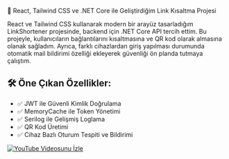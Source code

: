 🚀 React, Tailwind CSS ve .NET Core ile Geliştirdiğim Link Kısaltma Projesi

React ve Tailwind CSS kullanarak modern bir arayüz tasarladığım LinkShortener projesinde, backend için .NET Core API tercih ettim. Bu projeyle, kullanıcıların bağlantılarını kısaltmasına ve QR kod olarak almasına olanak sağladım. Ayrıca, farklı cihazlardan giriş yapılması durumunda otomatik mail bildirimi özelliği ekleyerek güvenliği ön planda tutmaya çalıştım.

## 🛠️ Öne Çıkan Özellikler:

- ✅ JWT ile Güvenli Kimlik Doğrulama  
- ✅ MemoryCache ile Token Yönetimi  
- ✅ Serilog ile Gelişmiş Loglama  
- ✅ QR Kod Üretimi  
- ✅ Cihaz Bazlı Oturum Tespiti ve Bildirimi  


[![YouTube Videosunu İzle](https://img.youtube.com/vi/AdJ5WM0qT0o/0.jpg)](https://youtu.be/AdJ5WM0qT0o?feature=shared)
